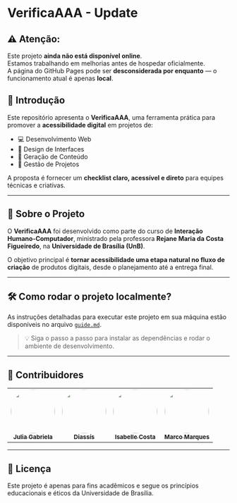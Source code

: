 # VerificaAAA - Update

## ⚠️ Atenção: 
Este projeto **ainda não está disponível online**.  
Estamos trabalhando em melhorias antes de hospedar oficialmente.  
A página do GitHub Pages pode ser **desconsiderada por enquanto** — o funcionamento atual é apenas **local**.

## 📌 Introdução

Este repositório apresenta o **VerificaAAA**, uma ferramenta prática para promover a **acessibilidade digital** em projetos de:

- 💻 Desenvolvimento Web  
- 🎨 Design de Interfaces  
- 📝 Geração de Conteúdo  
- 📂 Gestão de Projetos  

A proposta é fornecer um **checklist claro, acessível e direto** para equipes técnicas e criativas.

---

## 🧠 Sobre o Projeto

O **VerificaAAA** foi desenvolvido como parte do curso de **Interação Humano-Computador**, ministrado pela professora **Rejane Maria da Costa Figueiredo**, na **Universidade de Brasília (UnB)**.

O objetivo principal é **tornar acessibilidade uma etapa natural no fluxo de criação** de produtos digitais, desde o planejamento até a entrega final.

---

## 🛠️ Como rodar o projeto localmente?

As instruções detalhadas para executar este projeto em sua máquina estão disponíveis no arquivo [`guide.md`](./guide.md).

> 💡 Siga o passo a passo para instalar as dependências e rodar o ambiente de desenvolvimento.

---

## 👥 Contribuidores

<table>
  <tr>
    <td align="center"><a href="https://github.com/JuliaGabP"><img style="border-radius: 50%;" src="https://github.com/JuliaGabP.png" width="100px;" alt=""/><br /><sub><b>Julia Gabriela</b></sub></a></td>
    <td align="center"><a href="https://github.com/Diaxiz"><img style="border-radius: 50%;" src="https://github.com/Diaxiz.png" width="100px;" alt=""/><br /><sub><b>Diassís</b></sub></a></td>
    <td align="center"><a href="https://github.com/isacostaf"><img style="border-radius: 50%;" src="https://github.com/isacostaf.png" width="100px;" alt=""/><br /><sub><b>Isabelle Costa</b></sub></a></td>
    <td align="center"><a href="https://github.com/marcomarquesdc"><img style="border-radius: 50%;" src="https://github.com/marcomarquesdc.png" width="100px;" alt=""/><br /><sub><b>Marco Marques</b></sub></a></td>
  </tr>
</table>

---

## 📄 Licença

Este projeto é apenas para fins acadêmicos e segue os princípios educacionais e éticos da Universidade de Brasília.
